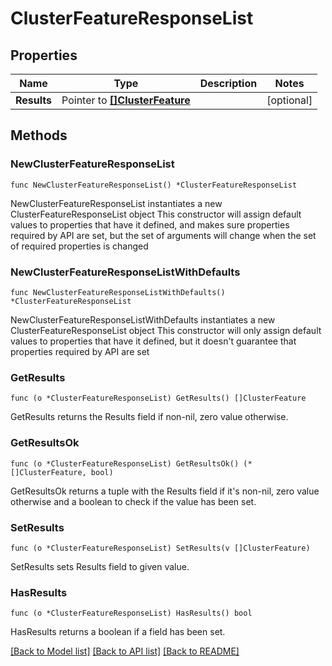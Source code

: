 # ClusterFeatureResponseList

## Properties

Name | Type | Description | Notes
------------ | ------------- | ------------- | -------------
**Results** | Pointer to [**[]ClusterFeature**](ClusterFeature.md) |  | [optional] 

## Methods

### NewClusterFeatureResponseList

`func NewClusterFeatureResponseList() *ClusterFeatureResponseList`

NewClusterFeatureResponseList instantiates a new ClusterFeatureResponseList object
This constructor will assign default values to properties that have it defined,
and makes sure properties required by API are set, but the set of arguments
will change when the set of required properties is changed

### NewClusterFeatureResponseListWithDefaults

`func NewClusterFeatureResponseListWithDefaults() *ClusterFeatureResponseList`

NewClusterFeatureResponseListWithDefaults instantiates a new ClusterFeatureResponseList object
This constructor will only assign default values to properties that have it defined,
but it doesn't guarantee that properties required by API are set

### GetResults

`func (o *ClusterFeatureResponseList) GetResults() []ClusterFeature`

GetResults returns the Results field if non-nil, zero value otherwise.

### GetResultsOk

`func (o *ClusterFeatureResponseList) GetResultsOk() (*[]ClusterFeature, bool)`

GetResultsOk returns a tuple with the Results field if it's non-nil, zero value otherwise
and a boolean to check if the value has been set.

### SetResults

`func (o *ClusterFeatureResponseList) SetResults(v []ClusterFeature)`

SetResults sets Results field to given value.

### HasResults

`func (o *ClusterFeatureResponseList) HasResults() bool`

HasResults returns a boolean if a field has been set.


[[Back to Model list]](../README.md#documentation-for-models) [[Back to API list]](../README.md#documentation-for-api-endpoints) [[Back to README]](../README.md)


